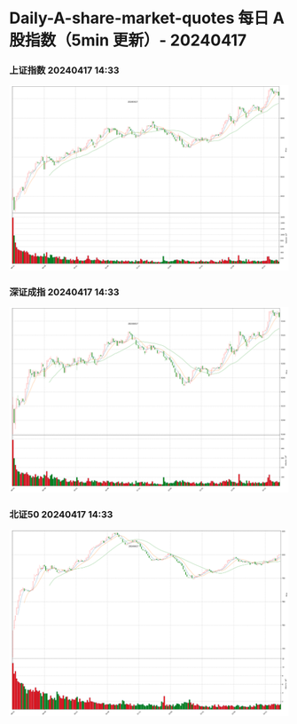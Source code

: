 
# Daily-A-share-market-quotes 每日 A 股指数（5min 更新）- 20240417

### 上证指数 20240417 14:33
![](./fig/2024/4/20240417-sh000001.png)

### 深证成指 20240417 14:33
![](./fig/2024/4/20240417-sz399001.png)

### 北证50 20240417 14:33
![](./fig/2024/4/20240417-bj899050.png)
